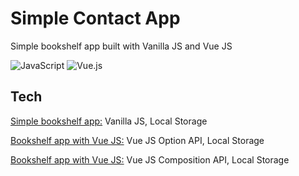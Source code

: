 # Simple Contact App

Simple bookshelf app built with Vanilla JS and Vue JS


![JavaScript](https://img.shields.io/badge/javascript-%23323330.svg?style=for-the-badge&logo=javascript&logoColor=%23F7DF1E)
![Vue.js](https://img.shields.io/badge/vuejs-%2335495e.svg?style=for-the-badge&logo=vuedotjs&logoColor=%234FC08D)

## Tech

[Simple bookshelf app:](https://github.com/melanchorilla-portfolio/bookshelf-app/tree/main) Vanilla JS, Local Storage

[Bookshelf app with Vue JS:](https://github.com/melanchorilla-portfolio/bookshelf-app/tree/vue-option-api) Vue JS Option API, Local Storage

[Bookshelf app with Vue JS:](https://github.com/melanchorilla-portfolio/bookshelf-app/tree/vue-composition-api) Vue JS Composition API, Local Storage
